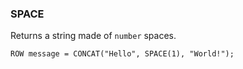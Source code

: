 <!--
This is generated by ESQL’s AbstractFunctionTestCase. Do no edit it. See ../README.md for how to regenerate it.
-->

### SPACE
Returns a string made of `number` spaces.

```
ROW message = CONCAT("Hello", SPACE(1), "World!");
```
